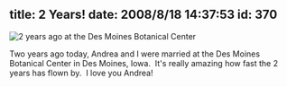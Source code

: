 title: 2 Years!
date: 2008/8/18 14:37:53
id: 370
---
![2 years ago at the Des Moines Botanical Center](/journal_images/100_0163-journal.jpg)

Two years ago today, Andrea and I were married at the Des Moines Botanical Center in Des Moines, Iowa.  It's really amazing how fast the 2 years has flown by.  I love you Andrea!